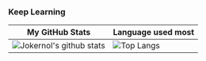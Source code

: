 ### Keep Learning

| My GitHub Stats                                                                                                    | Language used most                                                                  |
|--------------------------------------------------------------------------------------------------------------------|-------------------------------------------------------------------------------------|
| ![Jokernol's github stats](https://github-readme-stats.vercel.app/api?username=Jokernol&show_icons=true&theme=onedark&count_private=true) | ![Top Langs](https://github-readme-stats.vercel.app/api/top-langs/?username=Jokernol) |

